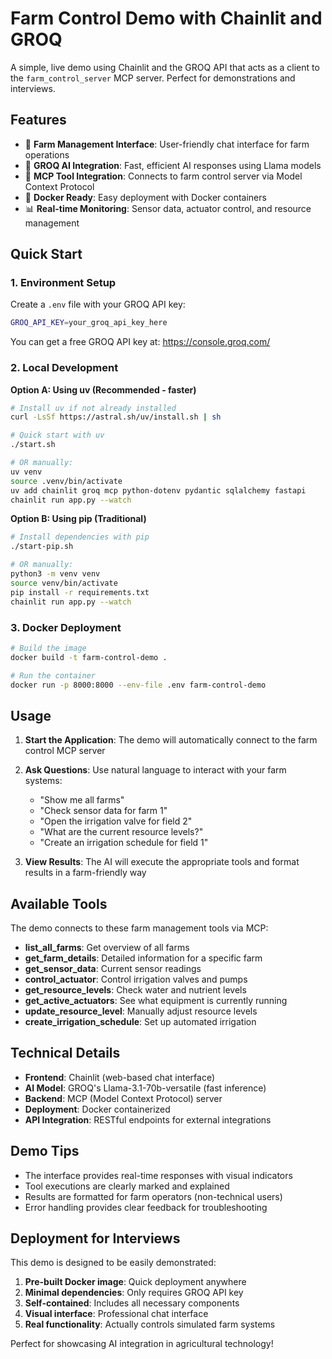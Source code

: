 # Farm Control Demo with Chainlit and GROQ

A simple, live demo using Chainlit and the GROQ API that acts as a client to the `farm_control_server` MCP server. Perfect for demonstrations and interviews.

## Features

- 🚜 **Farm Management Interface**: User-friendly chat interface for farm operations
- 🤖 **GROQ AI Integration**: Fast, efficient AI responses using Llama models
- 🔧 **MCP Tool Integration**: Connects to farm control server via Model Context Protocol
- 🐳 **Docker Ready**: Easy deployment with Docker containers
- 📊 **Real-time Monitoring**: Sensor data, actuator control, and resource management

## Quick Start

### 1. Environment Setup

Create a `.env` file with your GROQ API key:

```bash
GROQ_API_KEY=your_groq_api_key_here
```

You can get a free GROQ API key at: https://console.groq.com/

### 2. Local Development

**Option A: Using uv (Recommended - faster)**
```bash
# Install uv if not already installed
curl -LsSf https://astral.sh/uv/install.sh | sh

# Quick start with uv
./start.sh

# OR manually:
uv venv
source .venv/bin/activate
uv add chainlit groq mcp python-dotenv pydantic sqlalchemy fastapi
chainlit run app.py --watch
```

**Option B: Using pip (Traditional)**
```bash
# Install dependencies with pip
./start-pip.sh

# OR manually:
python3 -m venv venv
source venv/bin/activate
pip install -r requirements.txt
chainlit run app.py --watch
```

### 3. Docker Deployment

```bash
# Build the image
docker build -t farm-control-demo .

# Run the container
docker run -p 8000:8000 --env-file .env farm-control-demo
```

## Usage

1. **Start the Application**: The demo will automatically connect to the farm control MCP server
2. **Ask Questions**: Use natural language to interact with your farm systems:
   - "Show me all farms"
   - "Check sensor data for farm 1"
   - "Open the irrigation valve for field 2"
   - "What are the current resource levels?"
   - "Create an irrigation schedule for field 1"

3. **View Results**: The AI will execute the appropriate tools and format results in a farm-friendly way

## Available Tools

The demo connects to these farm management tools via MCP:

- **list_all_farms**: Get overview of all farms
- **get_farm_details**: Detailed information for a specific farm
- **get_sensor_data**: Current sensor readings
- **control_actuator**: Control irrigation valves and pumps
- **get_resource_levels**: Check water and nutrient levels
- **get_active_actuators**: See what equipment is currently running
- **update_resource_level**: Manually adjust resource levels
- **create_irrigation_schedule**: Set up automated irrigation

## Technical Details

- **Frontend**: Chainlit (web-based chat interface)
- **AI Model**: GROQ's Llama-3.1-70b-versatile (fast inference)
- **Backend**: MCP (Model Context Protocol) server
- **Deployment**: Docker containerized
- **API Integration**: RESTful endpoints for external integrations

## Demo Tips

- The interface provides real-time responses with visual indicators
- Tool executions are clearly marked and explained
- Results are formatted for farm operators (non-technical users)
- Error handling provides clear feedback for troubleshooting

## Deployment for Interviews

This demo is designed to be easily demonstrated:

1. **Pre-built Docker image**: Quick deployment anywhere
2. **Minimal dependencies**: Only requires GROQ API key
3. **Self-contained**: Includes all necessary components
4. **Visual interface**: Professional chat interface
5. **Real functionality**: Actually controls simulated farm systems

Perfect for showcasing AI integration in agricultural technology!
